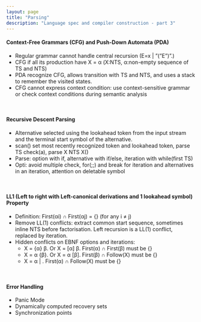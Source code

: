 ```yaml
---
layout: page
title: "Parsing"
description: "Language spec and compiler construction - part 3"
---
```


#### Context-Free Grammars (CFG) and Push-Down Automata (PDA)

* Regular grammar cannot handle central recursion (E=x | ”(”E”)”.)
* CFG if all its production have X = α (X:NTS, α:non-empty sequence of TS and NTS)
* PDA recognize CFG, allows transition with TS and NTS, and uses a stack to remember the visited states.
* CFG cannot express context condition: use context-sensitive grammar or check context conditions during semantic analysis

<br/>

#### Recursive Descent Parsing

* Alternative selected using the lookahead token from the input stream and the terminal start symbol of the alternative.
* scan() set most recently recognized token and lookahead token, parse TS check(a), parse X NTS X()
* Parse: option with if, alternative with if/else, iteration with while(first TS)
* Opti: avoid multiple check, for(;;) and break for iteration and alternatives in an iteration, attention on deletable symbol

<br/>

#### LL1 (Left to right with Left-canonical derivations and 1 lookahead symbol) Property

* Definition: First(αi) ∩ First(αj) = {} (for any i ≠ j)
* Remove LL(1) conflicts: extract common start sequence, sometimes inline NTS before factorisation. Left recursion is a LL(1) conflict, replaced by iteration.
* Hidden conflicts on EBNF options and iterations:
    - X = {α} β. Or X = [α] β. First(α) ∩ First(β) must be {}
    - X = α {β}. Or X = α [β]. First(β) ∩ Follow(X) must be {}
    - X = α | . First(α) ∩ Follow(X) must be {}

<br/>

#### Error Handling

* Panic Mode
* Dynamically computed recovery sets
* Synchronization points
